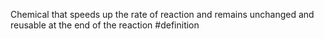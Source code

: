Chemical that speeds up the rate of reaction and remains unchanged and reusable at the end of the reaction
#definition